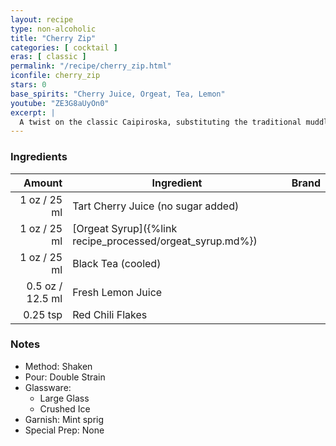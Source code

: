 ```yaml
---
layout: recipe
type: non-alcoholic
title: "Cherry Zip"
categories: [ cocktail ]
eras: [ classic ]
permalink: "/recipe/cherry_zip.html"
iconfile: cherry_zip
stars: 0
base_spirits: "Cherry Juice, Orgeat, Tea, Lemon"
youtube: "ZE3G8aUyOn0"
excerpt: |
  A twist on the classic Caipiroska, substituting the traditional muddled limes with sweet cherries. The result is a tangy and fruity cocktail with a subtle sweetness.
---
```


### Ingredients

|   Amount | Ingredient                                      | Brand |
| -------: | ----------------------------------------------- | ----- |
|     1 oz / 25 ml | Tart Cherry Juice (no sugar added)              |
|     1 oz / 25 ml | [Orgeat Syrup]({%link recipe_processed/orgeat_syrup.md%}) |
|     1 oz / 25 ml | Black Tea (cooled)                              |
|   0.5 oz / 12.5 ml | Fresh Lemon Juice                               |
| 0.25 tsp | Red Chili Flakes                                |

### Notes

- Method: Shaken
- Pour: Double Strain
- Glassware:
  - Large Glass
  - Crushed Ice
- Garnish: Mint sprig
- Special Prep: None
